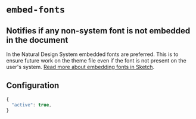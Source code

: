 # ```embed-fonts```

## Notifies if any non-system font is not embedded in the document

In the Natural Design System embedded fonts are preferred. This is to ensure future work on the theme file even if the font is not present on the user's system. [Read more about embedding fonts in Sketch](https://www.sketch.com/docs/text/#embedding-fonts).

## Configuration

```js
{
  "active": true,
}
```